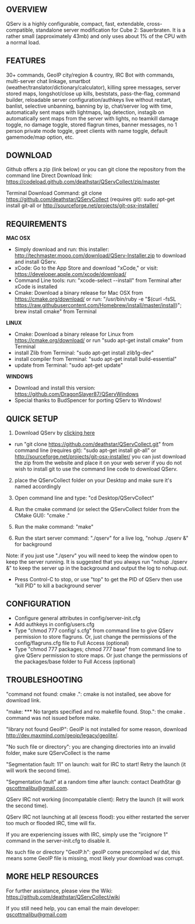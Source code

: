 OVERVIEW 
--------

QServ is a highly configurable, compact, fast, extendable, cross-compatible, standalone server modification for Cube 2: Sauerbraten. It is a rather small (approximately 43mb) and only uses about 1% of the CPU with a normal load. 

FEATURES
--------

30+ commands, GeoIP city/region & country, IRC Bot with commands, multi-server chat linkage, smartbot (weather/translator/dictionary/calculator), killing spree messages, server stored maps, longshot/close up kills, beststats, pass-the-flag, command builder, reloadable server configuration/authkeys live without restart, banlist, selective unbanning, banning by ip, chat/server log with time, automatically sent maps with lightmaps, lag detection, instagib on automatically sent maps from the server with lights, no teamkill damage toggle, no damage toggle, stored flagrun times, banner messages, no 1 person private mode toggle, greet clients with name toggle, default gamemode/map option, etc.

DOWNLOAD
--------

Github offers a zip (link below) or you can git clone the repository from the command line
Direct Download link: https://codeload.github.com/deathstar/QServCollect/zip/master

Terminal Download Command: git clone https://github.com/deathstar/QServCollect
(requires git): sudo apt-get install git-all or http://sourceforge.net/projects/git-osx-installer/

REQUIREMENTS
------------

**MAC OSX**

- Simply download and run: this installer: http://techmaster.mooo.com/download/QServ-Installer.zip to download and install QServ.
- xCode: Go to the App Store and download "xCode," or visit: https://developer.apple.com/xcode/download/
- Command Line tools: run: "xcode-select --install" from Terminal after xCode is installed
- Cmake: Download a binary release for Mac OSX from https://cmake.org/download/ or run: "/usr/bin/ruby -e "$(curl -fsSL https://raw.githubusercontent.com/Homebrew/install/master/install)"; brew install cmake" from Terminal

**LINUX**

 - Cmake: Download a binary release for Linux from https://cmake.org/download/ or run "sudo apt-get install cmake" from Terminal
 - install Zlib from Terminal: "sudo apt-get install zlib1g-dev"
 - install compiler from Terminal: "sudo apt-get install build-essential"
 - update from Terminal: "sudo apt-get update"
 
**WINDOWS**

- Download and install this version: https://github.com/DragonSlayer87/QServWindows
- Special thanks to BudSpencer for porting QServ to Windows! 

QUICK SETUP
-----------

1) Download QServ by [clicking here](https://codeload.github.com/deathstar/QServCollect/zip/master) 
- run "git clone https://github.com/deathstar/QServCollect.git" from command line 
(requires git): "sudo apt-get install git-all" or http://sourceforge.net/projects/git-osx-installer/
you can just download the zip from the website and place it on your web server if you do not wish to install git to use the command line code to download QServ.

2) place the QServCollect folder on your Desktop and make sure it's named accordingly 

3) Open command line and type: "cd Desktop/QServCollect"

4) Run the cmake command (or select the QServCollect folder from the CMake GUI): "cmake ."

5) Run the make command: "make"

6) Run the start server command: "./qserv" for a live log, "nohup ./qserv &" for background

Note: if you just use "./qserv" you will need to keep the window open to keep the server running. It is suggested that you always run "nohup ./qserv &" to keep the server up in the background and output the log to nohup.out.

- Press Control-C to stop, or use "top" to get the PID of QServ then use "kill PID" to kill a background server

CONFIGURATION
-------------

- Configure general attributes in config/server-init.cfg
- Add authkeys in config/users.cfg
- Type "chmod 777 config/
s.cfg" from command line to give QServ permission to store flagruns. Or, just change the permissions of the config/flagruns.cfg file to Full Access (optional)
- Type "chmod 777 packages; chmod 777 base" from command line to give QServ permission to store maps. Or just change the permissions of the packages/base folder to Full Access (optional)

TROUBLESHOOTING
--------------- 

"command not found: cmake .": cmake is not installed, see above for download link.

"make: *** No targets specified and no makefile found.  Stop.": the cmake . command was not issued before make.

"library not found GeoIP": GeoIP is not installed for some reason, download http://dev.maxmind.com/geoip/legacy/geolite/.

"No such file or directory": you are changing directories into an invalid folder, make sure QServCollect is the name

"Segmentation fault: 11" on launch: wait for IRC to start! Retry the launch (it will work the second time).
 
"Segmentation fault" at a random time after launch: contact DeathStar @ gscottmalibu@gmail.com.

QServ IRC not working (incompatable client): Retry the launch (it will work the second time).

QServ IRC not launching at all (excess flood): you either restarted the server too much or flooded IRC, time will fix.

If you are experiencing issues with IRC, simply use the "ircignore 1" command in the server-init.cfg to disable it.

No such file or directory "GeoIP.h": geoIP come precompiled w/ dat, this means some GeoIP file is missing, most likely your download was corrupt.

MORE HELP RESOURCES 
-------------------

For further assistance, please view the Wiki: https://github.com/deathstar/QServCollect/wiki 

If you still need help, you can email the main developer: gscottmalibu@gmail.com
